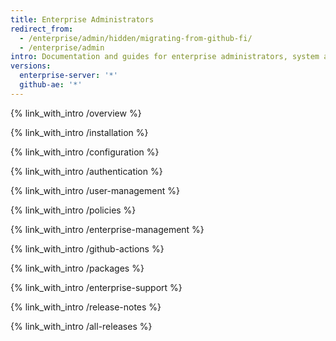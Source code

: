 ```yaml
---
title: Enterprise Administrators
redirect_from:
  - /enterprise/admin/hidden/migrating-from-github-fi/
  - /enterprise/admin
intro: Documentation and guides for enterprise administrators, system administrators, and security specialists who {% if enterpriseServerVersions contains currentVersion %}deploy, {% endif %}configure{% if enterpriseServerVersions contains currentVersion %},{% endif %} and manage {% data variables.product.product_name %}.
versions:
  enterprise-server: '*'
  github-ae: '*'
---
```


{% link_with_intro /overview %}

{% link_with_intro /installation %}

{% link_with_intro /configuration %}

{% link_with_intro /authentication %}

{% link_with_intro /user-management %}

{% link_with_intro /policies %}

{% link_with_intro /enterprise-management %}

{% link_with_intro /github-actions %}

{% link_with_intro /packages %}

{% link_with_intro /enterprise-support %}

{% link_with_intro /release-notes %}

{% link_with_intro /all-releases %}
